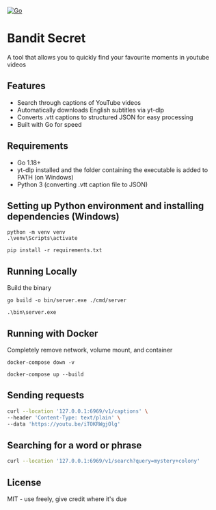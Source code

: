 [![Go](https://github.com/B33Boy/BanditSecret/actions/workflows/go.yml/badge.svg)](https://github.com/B33Boy/BanditSecret/actions/workflows/go.yml)

# Bandit Secret
A tool that allows you to quickly find your favourite moments in youtube videos

## Features
- Search through captions of YouTube videos
- Automatically downloads English subtitles via yt-dlp
- Converts .vtt captions to structured JSON for easy processing
- Built with Go for speed

## Requirements
- Go 1.18+
- yt-dlp installed and the folder containing the executable is added to PATH (on Windows)
- Python 3 (converting .vtt caption file to JSON)

## Setting up Python environment and installing dependencies (Windows)
```
python -m venv venv
.\venv\Scripts\activate

pip install -r requirements.txt
```

## Running Locally 
Build the binary 
```
go build -o bin/server.exe ./cmd/server
```

```
.\bin\server.exe
```

## Running with Docker
Completely remove network, volume mount, and container
```
docker-compose down -v
```


```
docker-compose up --build
```


## Sending requests
```bash
curl --location '127.0.0.1:6969/v1/captions' \
--header 'Content-Type: text/plain' \
--data 'https://youtu.be/iTOKRWgjOlg'
```

## Searching for a word or phrase
```bash
curl --location '127.0.0.1:6969/v1/search?query=mystery+colony'
```

## License
MIT - use freely, give credit where it's due